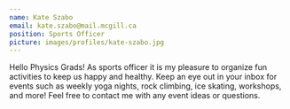 ```yaml
---
name: Kate Szabo
email: kate.szabo@mail.mcgill.ca
position: Sports Officer
picture: images/profiles/kate-szabo.jpg
---
```


Hello Physics Grads! As sports officer it is my pleasure to organize fun
activities to keep us happy and healthy. Keep an eye out in your inbox for
events such as weekly yoga nights, rock climbing, ice skating, workshops, and
more! Feel free to contact me with any event ideas or questions.
